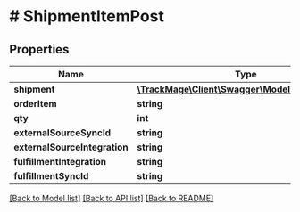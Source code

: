 # # ShipmentItemPost

## Properties

Name | Type | Description | Notes
------------ | ------------- | ------------- | -------------
**shipment** | [**\TrackMage\Client\Swagger\Model\ShipmentPost**](ShipmentPost.md) |  | 
**orderItem** | **string** |  | 
**qty** | **int** |  | [optional] 
**externalSourceSyncId** | **string** |  | [optional] 
**externalSourceIntegration** | **string** |  | [optional] 
**fulfillmentIntegration** | **string** |  | [optional] 
**fulfillmentSyncId** | **string** |  | [optional] 

[[Back to Model list]](../../README.md#documentation-for-models) [[Back to API list]](../../README.md#documentation-for-api-endpoints) [[Back to README]](../../README.md)


